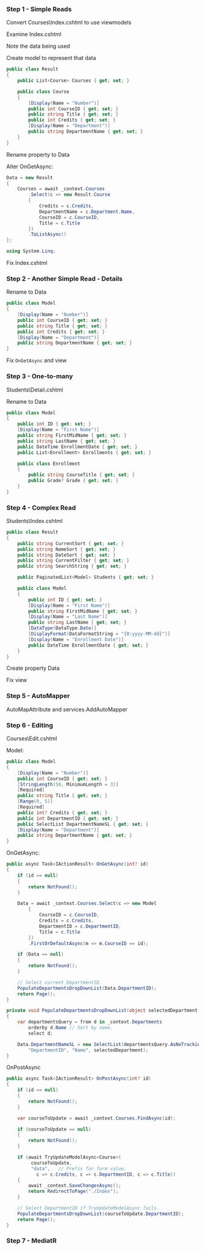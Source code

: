 ### Step 1 - Simple Reads

Convert Courses\Index.cshtml to use viewmodels

Examine Index.cshtml

Note the data being used

Create model to represent that data

```csharp
public class Result
{
    public List<Course> Courses { get; set; }

    public class Course
    {
        [Display(Name = "Number")]
        public int CourseID { get; set; }
        public string Title { get; set; }
        public int Credits { get; set; }
        [Display(Name = "Department")]
        public string DepartmentName { get; set; }
    }
}
```

Rename property to Data

Alter OnGetAsync:

```csharp
Data = new Result
{
    Courses = await _context.Courses
        .Select(c => new Result.Course
        {
            Credits = c.Credits,
            DepartmentName = c.Department.Name,
            CourseID = c.CourseID,
            Title = c.Title
        })
        .ToListAsync()
};

using System.Linq;
```

Fix Index.cshtml

### Step 2 - Another Simple Read - Details

Rename to Data

```csharp
public class Model
{
    [Display(Name = "Number")]
    public int CourseID { get; set; }
    public string Title { get; set; }
    public int Credits { get; set; }
    [Display(Name = "Department")]
    public string DepartmentName { get; set; }
}
```

Fix `OnGetAsync` and view

### Step 3 - One-to-many

Students\Detail.cshtml

Rename to Data

```csharp
public class Model
{
    public int ID { get; set; }
    [Display(Name = "First Name")]
    public string FirstMidName { get; set; }
    public string LastName { get; set; }
    public DateTime EnrollmentDate { get; set; }
    public List<Enrollment> Enrollments { get; set; }

    public class Enrollment
    {
        public string CourseTitle { get; set; }
        public Grade? Grade { get; set; }
    }
}
```

### Step 4 - Complex Read

Students\Index.cshtml

```csharp
public class Result
{
    public string CurrentSort { get; set; }
    public string NameSort { get; set; }
    public string DateSort { get; set; }
    public string CurrentFilter { get; set; }
    public string SearchString { get; set; }

    public PaginatedList<Model> Students { get; set; }

    public class Model
    {
        public int ID { get; set; }
        [Display(Name = "First Name")]
        public string FirstMidName { get; set; }
        [Display(Name = "Last Name")]
        public string LastName { get; set; }
        [DataType(DataType.Date)]
        [DisplayFormat(DataFormatString = "{0:yyyy-MM-dd}")]
        [Display(Name = "Enrollment Date")]
        public DateTime EnrollmentDate { get; set; }
    }
}
```

Create property Data

Fix view

### Step 5 - AutoMapper

AutoMapAttribute and services.AddAutoMapper


### Step 6 - Editing

Courses\Edit.cshtml

Model:

```csharp
public class Model
{
    [Display(Name = "Number")]
    public int CourseID { get; set; }
    [StringLength(50, MinimumLength = 3)]
    [Required]
    public string Title { get; set; }
    [Range(0, 5)]
    [Required]
    public int? Credits { get; set; }
    public int DepartmentID { get; set; }
    public SelectList DepartmentNameSL { get; set; }
    [Display(Name = "Department")]
    public string DepartmentName { get; set; }
}
```

OnGetAsync:

```csharp
public async Task<IActionResult> OnGetAsync(int? id)
{
    if (id == null)
    {
        return NotFound();
    }

    Data = await _context.Courses.Select(c => new Model
        {
            CourseID = c.CourseID,
            Credits = c.Credits,
            DepartmentID = c.DepartmentID,
            Title = c.Title
        })
        .FirstOrDefaultAsync(m => m.CourseID == id);

    if (Data == null)
    {
        return NotFound();
    }

    // Select current DepartmentID.
    PopulateDepartmentsDropDownList(Data.DepartmentID);
    return Page();
}

private void PopulateDepartmentsDropDownList(object selectedDepartment = null)
{
    var departmentsQuery = from d in _context.Departments
        orderby d.Name // Sort by name.
        select d;

    Data.DepartmentNameSL = new SelectList(departmentsQuery.AsNoTracking(),
        "DepartmentID", "Name", selectedDepartment);
}
```

OnPostAsync

```csharp
public async Task<IActionResult> OnPostAsync(int? id)
{
    if (id == null)
    {
        return NotFound();
    }

    var courseToUpdate = await _context.Courses.FindAsync(id);

    if (courseToUpdate == null)
    {
        return NotFound();
    }

    if (await TryUpdateModelAsync<Course>(
         courseToUpdate,
         "data",   // Prefix for form value.
           c => c.Credits, c => c.DepartmentID, c => c.Title))
    {
        await _context.SaveChangesAsync();
        return RedirectToPage("./Index");
    }

    // Select DepartmentID if TryUpdateModelAsync fails.
    PopulateDepartmentsDropDownList(courseToUpdate.DepartmentID);
    return Page();
}
```

### Step 7 - MediatR